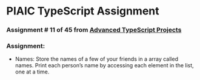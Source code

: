 # PIAIC TypeScript Assignment

### Assignment # 11 of 45 from [Advanced TypeScript Projects](https://github.com/panaverse/typescript-node-projects/blob/main/getting-started-exercises.md)

### Assignment:

- Names: Store the names of a few of your friends in a array called names. Print each person’s name by accessing each element in the list, one at a time.
